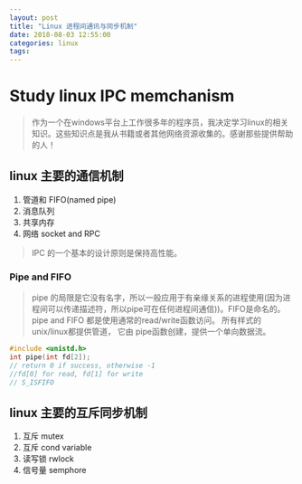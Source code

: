 ```yaml
---
layout: post
title: "Linux 进程间通讯与同步机制"
date: 2018-08-03 12:55:00
categories: linux
tags:
---
```


# Study linux IPC memchanism
> 作为一个在windows平台上工作很多年的程序员，我决定学习linux的相关知识。这些知识点是我从书籍或者其他网络资源收集的。感谢那些提供帮助的人！

## linux 主要的通信机制
1. 管道和 FIFO(named pipe)
2. 消息队列
3. 共享内存
4. 网络 socket and RPC
>  IPC 的一个基本的设计原则是保持高性能。

### Pipe and FIFO
> pipe 的局限是它没有名字，所以一般应用于有亲缘关系的进程使用(因为进程间可以传递描述符，所以pipe可在任何进程间通信))。FIFO是命名的。 pipe and FIFO 都是使用通常的read/write函数访问。
> 所有样式的unix/linux都提供管道， 它由 pipe函数创建，提供一个单向数据流。
```c++
#include <unistd.h>
int pipe(int fd[2]);
// return 0 if success, otherwise -1
//fd[0] for read, fd[1] for write
// S_ISFIFO
```




## linux 主要的互斥同步机制
1. 互斥 mutex
2. 互斥 cond variable
3. 读写锁 rwlock
4. 信号量 semphore